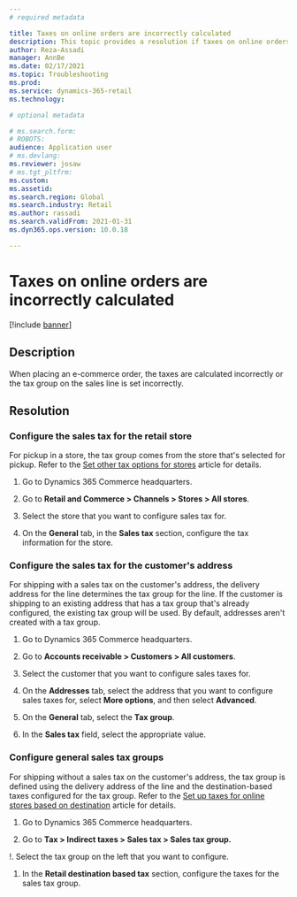 ```yaml
---
# required metadata

title: Taxes on online orders are incorrectly calculated
description: This topic provides a resolution if taxes on online orders are calculated incorrectly or the tax group on the sales line isn't set correctly. 
author: Reza-Assadi
manager: AnnBe
ms.date: 02/17/2021
ms.topic: Troubleshooting
ms.prod: 
ms.service: dynamics-365-retail
ms.technology: 

# optional metadata

# ms.search.form: 
# ROBOTS: 
audience: Application user
# ms.devlang: 
ms.reviewer: josaw
# ms.tgt_pltfrm: 
ms.custom: 
ms.assetid: 
ms.search.region: Global
ms.search.industry: Retail
ms.author: rassadi
ms.search.validFrom: 2021-01-31
ms.dyn365.ops.version: 10.0.18

---
```


# Taxes on online orders are incorrectly calculated

[!include [banner](../../includes/banner.md)]

## Description
When placing an e-commerce order, the taxes are calculated incorrectly or the tax group on the sales line is set incorrectly.

## Resolution

### Configure the sales tax for the retail store

For pickup in a store, the tax group comes from the store that's selected for pickup. Refer to the [Set other tax options for stores](https://docs.microsoft.com/dynamicsax-2012/appuser-itpro/set-other-tax-options-for-stores) article for details.

1. Go to Dynamics 365 Commerce headquarters.

1. Go to **Retail and Commerce > Channels > Stores > All stores**.

1. Select the store that you want to configure sales tax for.

1. On the **General** tab, in the **Sales tax** section, configure the tax information for the store.

### Configure the sales tax for the customer's address 

For shipping with a sales tax on the customer's address, the delivery address for the line determines the tax group for the line. If the customer is shipping to an existing address that has a tax group that's already configured, the existing tax group will be used. By default, addresses aren't created with a tax group.

1. Go to Dynamics 365 Commerce headquarters.

1. Go to **Accounts receivable > Customers > All customers**.

1. Select the customer that you want to configure sales taxes for.

1. On the **Addresses** tab, select the address that you want to configure sales taxes for, select **More options**, and then select **Advanced**.

1. On the **General** tab, select the **Tax group**.

1. In the **Sales tax** field, select the appropriate value.

### Configure general sales tax groups

For shipping without a sales tax on the customer's address, the tax group is defined using the delivery address of the line and the
destination-based taxes configured for the tax group. Refer to the [Set up taxes for online stores based on destination](https://docs.microsoft.com/dynamicsax-2012/appuser-itpro/set-up-taxes-for-online-stores-based-on-destination) article for details.

1. Go to Dynamics 365 Commerce headquarters.

1. Go to **Tax > Indirect taxes > Sales tax > Sales tax group.**

!. Select the tax group on the left that you want to configure.

1. In the **Retail destination based tax** section, configure the taxes for the sales tax group.

